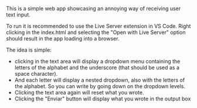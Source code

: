 This is a simple web app showcasing an annoying way of receiving user text input. 

To run it is recommended to use the Live Server extension in VS Code. Right clicking in the index.html and selecting the "Open with Live Server" option should result in the app loading into a browser.

The idea is simple:
- clicking in the text area will display a dropdown menu containing the letters of the alphabet and the underscore (that should be used as a space character).
- And each letter will display a nested dropdown, also with the letters of the alphabet. So you can write by going down on the dropdown levels. 
- Clicking the text area again will reset what you wrote.
- Clicking the "Enviar" button will display what you wrote in the output box

